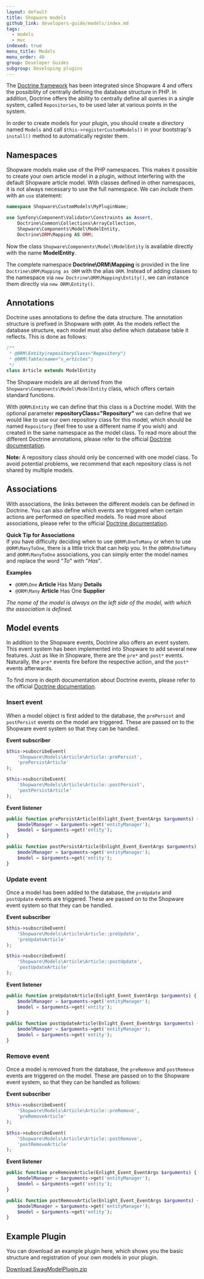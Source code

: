 ```yaml
---
layout: default
title: Shopware models
github_link: developers-guide/models/index.md
tags:
  - models
  - mvc
indexed: true
menu_title: Models
menu_order: 40
group: Developer Guides
subgroup: Developing plugins
---
```


The [Doctrine framework](http://docs.doctrine-project.org/projects/doctrine-orm/en/latest/) has been integrated since Shopware 4 and offers the possibility of centrally defining the database structure in PHP. In addition, Doctrine offers the ability to centrally define all queries in a single system, called `Repositories`, to be used later at various points in the system.

In order to create models for your plugin, you should create a directory named `Models` and call `$this->registerCustomModels()` in your bootstrap's `install()` method to automatically register them.

<div class="toc-list"></div>

## Namespaces

Shopware models make use of the PHP namespaces. This makes it possible to create your own article model in a plugin, without interfering with the default Shopware article model. With classes defined in other namespaces, it is not always necessary to use the full namespace. We can *include* them with an `use` statement:

```php
namespace Shopware\CustomModels\MyPluginName;

use Symfony\Component\Validator\Constraints as Assert,
    Doctrine\Common\Collections\ArrayCollection,
    Shopware\Components\Model\ModelEntity,
    Doctrine\ORM\Mapping AS ORM;
```

Now the class `Shopware\Components\Model\ModelEntity` is available directly with the name **ModelEntity**. 

The complete namespace **Doctrine\ORM\Mapping** is provided in the line `Doctrine\ORM\Mapping as ORM` with the alias `ORM`. Instead of adding classes to the namespace via `new Doctrine\ORM\Mapping\Entity()`, we can instance them directly via `new ORM\Entity()`.

## Annotations

Doctrine uses annotations to define the data structure. The annotation structure is prefixed in Shopware with `@ORM`. As the models reflect the database structure, each model must also define which database table it reflects. This is done as follows:

```php
/**
 * @ORM\Entity(repositoryClass="Repository")
 * @ORM\Table(name="s_articles")
 */
class Article extends ModelEntity
```

The Shopware models are all derived from the `Shopware\Components\Model\ModelEntity` class, which offers certain standard functions. 

With `@ORM\Entity` we can define that this class is a Doctrine model. With the optional parameter **repositoryClass="Repository"** we can define that we would like to use our own repository class for this model, which should be named `Repository` (feel free to use a different name if you wish) and created in the same namespace as the model class. To read more about the different Doctrine annotations, please refer to the official [Doctrine documentation](http://docs.doctrine-project.org/projects/doctrine-orm/en/latest/reference/annotations-reference.html).
 
<div class="alert alert-error">
    <strong>Note:</strong> A repository class should only be concerned with one model class. To avoid potential problems, we recommend that each repository class is not shared by multiple models.
</div>

## Associations

With associations, the links between the different models can be defined in Doctrine. You can also define which events are triggered when certain actions are performed on specified models. To read more about associations, please refer to the official [Doctrine documentation](http://docs.doctrine-project.org/projects/doctrine-orm/en/latest/reference/working-with-associations.html).

<div class="alert alert-info">

<strong>Quick Tip for Associations</strong><br/>
If you have difficulty deciding when to use `@ORM\OneToMany` or when to use `@ORM\ManyToOne`, there is a little trick that can help you. In the `@ORM\OneToMany` and `@ORM\ManyToOne` associations, you can simply enter the model names and replace the word "_To_" with "_Has_".

**Examples**  
* `@ORM\One` **Article** Has Many **Details**  
* `@ORM\Many` **Article** Has One **Supplier**

_The name of the model is always on the left side of the model, with which the association is defined._

</div>

## Model events

In addition to the Shopware events, Doctrine also offers an event system. This event system has been implemented into Shopware to add several new features. Just as like in Shopware, there are the `pre*` and `post*` events. Naturally, the `pre*` events fire before the respective action, and the `post*` events afterwards.

To find more in depth documentation about Doctrine events, please refer to the official [Doctrine documentation](http://docs.doctrine-project.org/projects/doctrine-orm/en/latest/reference/events.html).

### Insert event

When a model object is first added to the database, the `prePersist` and `postPersist` events on the model are triggered. These are passed on to the Shopware event system so that they can be handled.

**Event subscriber**
```php
$this->subscribeEvent(
    'Shopware\Models\Article\Article::prePersist',
    'prePersistArticle'
);

$this->subscribeEvent(
    'Shopware\Models\Article\Article::postPersist',
    'postPersistArticle'
);
```

**Event listener**
```php
public function prePersistArticle(Enlight_Event_EventArgs $arguments) {
    $modelManager = $arguments->get('entityManager');
    $model = $arguments->get('entity');
}

public function postPersistArticle(Enlight_Event_EventArgs $arguments) {
    $modelManager = $arguments->get('entityManager');
    $model = $arguments->get('entity');
}
```

### Update event
Once a model has been added to the database, the `preUpdate` and `postUpdate` events are triggered. These are passed on to the Shopware event system so that they can be handled.

**Event subscriber**
```php
$this->subscribeEvent(
    'Shopware\Models\Article\Article::preUpdate',
    'preUpdateArticle'
);

$this->subscribeEvent(
    'Shopware\Models\Article\Article::postUpdate',
    'postUpdateArticle'
);
```
**Event listener**
```php
public function preUpdateArticle(Enlight_Event_EventArgs $arguments) {
    $modelManager = $arguments->get('entityManager');
    $model = $arguments->get('entity');
}

public function postUpdateArticle(Enlight_Event_EventArgs $arguments) {
    $modelManager = $arguments->get('entityManager');
    $model = $arguments->get('entity');
}
```

### Remove event
Once a model is removed from the database, the `preRemove` and `postRemove` events are triggered on the model. These are passed on to the Shopware event system, so that they can be handled as follows:

**Event subscriber**
```php
$this->subscribeEvent(
    'Shopware\Models\Article\Article::preRemove',
    'preRemoveArticle'
);

$this->subscribeEvent(
    'Shopware\Models\Article\Article::postRemove',
    'postRemoveArticle'
);
```

**Event listener**
```php
public function preRemoveArticle(Enlight_Event_EventArgs $arguments) {
    $modelManager = $arguments->get('entityManager');
    $model = $arguments->get('entity');
}

public function postRemoveArticle(Enlight_Event_EventArgs $arguments) {
    $modelManager = $arguments->get('entityManager');
    $model = $arguments->get('entity');
}
```

## Example Plugin

You can download an example plugin here, which shows you the basic structure and registration of your own models in your plugin.

[Download SwagModelPlugin.zip](/exampleplugins/SwagModelPlugin.zip)
